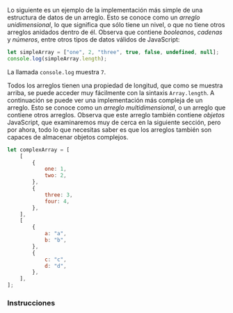 Lo siguiente es un ejemplo de la implementación más simple de una estructura de datos de un arreglo. Esto se conoce como un <dfn>arreglo unidimensional</dfn>, lo que significa que sólo tiene un nivel, o que no tiene otros arreglos anidados dentro de él. Observa que contiene <dfn>booleanos</dfn>, <dfn>cadenas</dfn> y <dfn>números</dfn>, entre otros tipos de datos válidos de JavaScript:

```js
let simpleArray = ["one", 2, "three", true, false, undefined, null];
console.log(simpleArray.length);
```

La llamada `console.log` muestra `7`.

Todos los arreglos tienen una propiedad de longitud, que como se muestra arriba, se puede acceder muy fácilmente con la sintaxis `Array.length`. A continuación se puede ver una implementación más compleja de un arreglo. Esto se conoce como un <dfn>arreglo multidimensional</dfn>, o un arreglo que contiene otros arreglos. Observa que este arreglo también contiene <dfn>objetos</dfn> JavaScript, que examinaremos muy de cerca en la siguiente sección, pero por ahora, todo lo que necesitas saber es que los arreglos también son capaces de almacenar objetos complejos.

```js
let complexArray = [
    [
        {
            one: 1,
            two: 2,
        },
        {
            three: 3,
            four: 4,
        },
    ],
    [
        {
            a: "a",
            b: "b",
        },
        {
            c: "c",
            d: "d",
        },
    ],
];
```

### Instrucciones
